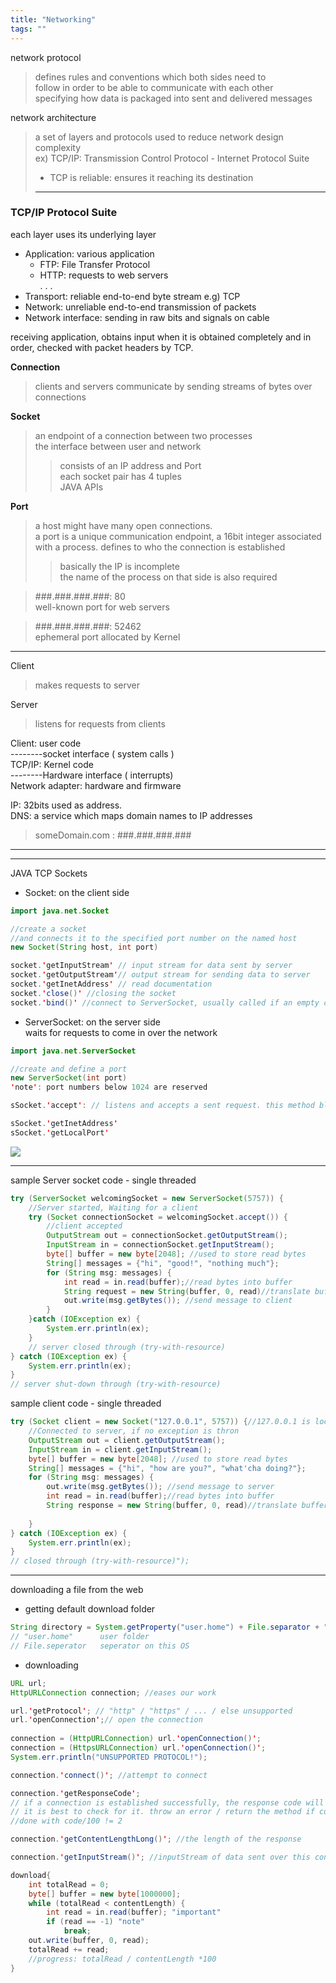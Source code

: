 ```yaml
---
title: "Networking"
tags: ""
---
```

network protocol

> defines rules and conventions which both sides need to  
> follow in order to be able to communicate with each other  
> specifying how data is packaged into sent and delivered messages  

network architecture

> a set of layers and protocols used to reduce   network design complexity  
> ex) TCP/IP: Transmission Control Protocol - Internet Protocol Suite  
>
> -   TCP is reliable: ensures it reaching its destination
>
> * * *

### TCP/IP Protocol Suite

each layer uses its underlying layer

-   Application: various application  
    -   FTP: File Transfer Protocol
    -   HTTP&#x3A; requests to web servers  
        . . .  
-   Transport: reliable end-to-end byte stream e.g) TCP
-   Network: unreliable end-to-end transmission of packets
-   Network interface: sending in raw bits and signals on cable

receiving application, obtains input when it is obtained completely and in order, checked with packet headers by TCP.  

**Connection**

> clients and servers communicate by sending streams of bytes over connections

**Socket**

> an endpoint of a connection between two processes  
> the interface between user and network  
>
> >  consists of an IP address and Port  
> > each socket pair has 4 tuples  
> > JAVA APIs

**Port**

> a host might have many open connections.  
> a port is a unique communication endpoint, a 16bit integer associated with a process. defines to who the connection is established
>
> > basically the IP is incomplete  
> > the name of the process on that side is also required

> \###.###.###.###: 80  
> well-known port for web servers  

> \###.###.###.###: 52462  
> ephemeral port allocated by Kernel

* * *

Client

> makes requests to server  

Server

> listens for requests from clients

Client: user code  
--------socket interface ( system calls )  
TCP/IP: Kernel code  
--------Hardware interface ( interrupts)  
Network adapter: hardware and firmware   

IP: 32bits used as address.  
DNS: a service which maps domain names to IP addresses

> someDomain.com : ###.###.###.###

* * *

* * *

JAVA TCP Sockets

-   Socket: on the client side

```java
import java.net.Socket

//create a socket
//and connects it to the specified port number on the named host
new Socket(String host, int port)

socket.'getInputStream' // input stream for data sent by server
socket.'getOutputStream'// output stream for sending data to server
socket.'getInetAddress' // read documentation
socket.'close()' //closing the socket
socket.'bind()' //connect to ServerSocket, usually called if an empty constructor was used for the object
```

-   ServerSocket: on the server side  
    waits for requests to come in over the network

```java
import java.net.ServerSocket

//create and define a port
new ServerSocket(int port)
'note': port numbers below 1024 are reserved

sSocket.'accept': // listens and accepts a sent request. this method blocks until a connection is made

sSocket.'getInetAddress'
sSocket.'getLocalPort' 
```

![](tcp.JPG)

* * *

sample Server socket code - single threaded

```java
try (ServerSocket welcomingSocket = new ServerSocket(5757)) {
	//Server started, Waiting for a client
	try (Socket connectionSocket = welcomingSocket.accept()) {
		//client accepted
		OutputStream out = connectionSocket.getOutputStream();
        InputStream in = connectionSocket.getInputStream();
        byte[] buffer = new byte[2048]; //used to store read bytes
        String[] messages = {"hi", "good!", "nothing much"};
		for (String msg: messages) {
        	int read = in.read(buffer);//read bytes into buffer
            String request = new String(buffer, 0, read)//translate buffer bytes to String
            out.write(msg.getBytes()); //send message to client
        }
	}catch (IOException ex) {
		System.err.println(ex);
	}
    // server closed through (try-with-resource)
} catch (IOException ex) {
	System.err.println(ex);
}
// server shut-down through (try-with-resource)
```

sample client code - single threaded

```java
try (Socket client = new Socket("127.0.0.1", 5757)) {//127.0.0.1 is localhost
	//Connected to server, if no exception is thron
    OutputStream out = client.getOutputStream();
    InputStream in = client.getInputStream();
    byte[] buffer = new byte[2048]; //used to store read bytes
    String[] messages = {"hi", "how are you?", "what'cha doing?"};
    for (String msg: messages) {
        out.write(msg.getBytes()); //send message to server
		int read = in.read(buffer);//read bytes into buffer
		String response = new String(buffer, 0, read)//translate buffer bytes to String
        
    }
} catch (IOException ex) {
    System.err.println(ex);
}
// closed through (try-with-resource)");
```

* * *

downloading a file from the web

-   getting default download folder

```java
String directory = System.getProperty("user.home") + File.separator + "Downloads" + File.separator;
// "user.home"		user folder
// File.seperator	seperator on this OS
```

-   downloading

```java
URL url;
HttpURLConnection connection; //eases our work

url.'getProtocol'; // "http" / "https" / ... / else unsupported
url.'openConnection';// open the connection
	
connection = (HttpURLConnection) url.'openConnection()';
connection = (HttpsURLConnection) url.'openConnection()';
System.err.println("UNSUPPORTED PROTOCOL!");

connection.'connect()'; //attempt to connect

connection.'getResponseCode';
// if a connection is established successfully, the response code will be 200,201,202,... .
// it is best to check for it. throw an error / return the method if connection failed
//done with code/100 != 2

connection.'getContentLengthLong()'; //the length of the response

connection.'getInputStream()'; //inputStream of data sent over this connection

download{
	int totalRead = 0;
	byte[] buffer = new byte[1000000];
	while (totalRead < contentLength) {
		int read = in.read(buffer); "important"
		if (read == -1) "note"
			break;
	out.write(buffer, 0, read);
	totalRead += read;
	//progress: totalRead / contentLength *100
}
```
